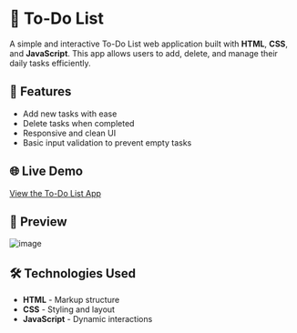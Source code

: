 # 📝 To-Do List

A simple and interactive To-Do List web application built with **HTML**, **CSS**, and **JavaScript**. This app allows users to add, delete, and manage their daily tasks efficiently.

## 🚀 Features
- Add new tasks with ease
- Delete tasks when completed
- Responsive and clean UI
- Basic input validation to prevent empty tasks

## 🌐 Live Demo
[View the To-Do List App](https://Seemamaglin.github.io/To-Do-List/) 

## 📸 Preview
![image](https://github.com/user-attachments/assets/8e7e4e89-54b7-4ce6-b184-1cfbc4df08a9)


## 🛠️ Technologies Used
- **HTML** - Markup structure
- **CSS** - Styling and layout
- **JavaScript** - Dynamic interactions

